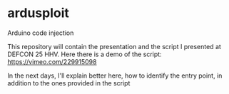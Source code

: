 # ardusploit
Arduino code injection

This repository will contain the presentation and the script I presented at DEFCON 25 HHV.
Here there is a demo of the script: https://vimeo.com/229915098

In the next days, I'll explain better here, how to identify the entry point, in addition to the ones provided in the script
